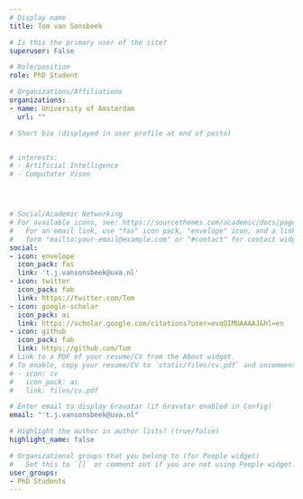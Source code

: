 ```yaml
---
# Display name
title: Tom van Sonsbeek

# Is this the primary user of the site?
superuser: False

# Role/position
role: PhD Student

# Organizations/Affiliations
organizations:
- name: University of Amsterdam
  url: ""

# Short bio (displayed in user profile at end of posts)


# interests:
# - Artificial Intelligence
# - Computater Vison




# Social/Academic Networking
# For available icons, see: https://sourcethemes.com/academic/docs/page-builder/#icons
#   For an email link, use "fas" icon pack, "envelope" icon, and a link in the
#   form "mailto:your-email@example.com" or "#contact" for contact widget.
social:
- icon: envelope
  icon_pack: fas
  link: 't.j.vansonsbeek@uva.nl'
- icon: twitter
  icon_pack: fab
  link: https://twitter.com/Tom
- icon: google-scholar
  icon_pack: ai
  link: https://scholar.google.com/citations?user=ovqQIMUAAAAJ&hl=en
- icon: github
  icon_pack: fab
  link: https://github.com/Tom
# Link to a PDF of your resume/CV from the About widget.
# To enable, copy your resume/CV to `static/files/cv.pdf` and uncomment the lines below.
# - icon: cv
#   icon_pack: ai
#   link: files/cv.pdf

# Enter email to display Gravatar (if Gravatar enabled in Config)
email: "'t.j.vansonsbeek@uva.nl"

# Highlight the author in author lists? (true/false)
highlight_name: false

# Organizational groups that you belong to (for People widget)
#   Set this to `[]` or comment out if you are not using People widget.
user_groups:
- PhD Students
---
```



